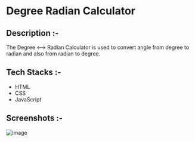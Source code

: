 # Degree Radian Calculator

## Description :-

The Degree ⟷ Radian Calculator is used to convert angle from degree to radian and also from radian to degree.

## Tech Stacks :-

- HTML
- CSS
- JavaScript

## Screenshots :-

![image](https://github.com/Sulagna-Dutta-Roy/GGExtensions/assets/168436423/db70e9f1-c698-475d-bfce-b155d364e24a)